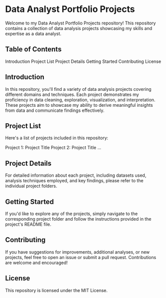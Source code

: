 # Data Analyst Portfolio Projects
Welcome to my Data Analyst Portfolio Projects repository! This repository contains a collection of data analysis projects showcasing my skills and expertise as a data analyst.

## Table of Contents
Introduction
Project List
Project Details
Getting Started
Contributing
License

## Introduction
In this repository, you'll find a variety of data analysis projects covering different domains and techniques. Each project demonstrates my proficiency in data cleaning, exploration, visualization, and interpretation. These projects aim to showcase my ability to derive meaningful insights from data and communicate findings effectively.

## Project List
Here's a list of projects included in this repository:

Project 1: Project Title
Project 2: Project Title
...
## Project Details
For detailed information about each project, including datasets used, analysis techniques employed, and key findings, please refer to the individual project folders.

## Getting Started
If you'd like to explore any of the projects, simply navigate to the corresponding project folder and follow the instructions provided in the project's README file.

## Contributing
If you have suggestions for improvements, additional analyses, or new projects, feel free to open an issue or submit a pull request. Contributions are welcome and encouraged!

## License
This repository is licensed under the MIT License.

